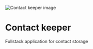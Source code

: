 ![Contact keeper image](./public/keeper.png)
# Contact keeper
Fullstack application for contact storage